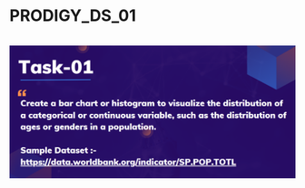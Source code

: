 # PRODIGY_DS_01
<br>

<img src="https://github.com/sirilalithaadapa/PRODIGY_DS_01/blob/main/Screenshot%20(423).png">
